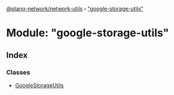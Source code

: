 [@planq-network/network-utils](../README.md) › ["google-storage-utils"](_google_storage_utils_.md)

# Module: "google-storage-utils"

## Index

### Classes

* [GoogleStorageUtils](../classes/_google_storage_utils_.googlestorageutils.md)
